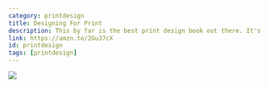 ```yaml
---
category: printdesign
title: Designing For Print
description: This by far is the best print design book out there. It's written as a very informative, highly relevant design book to reference for printing in today's era. <br/> <br />It's covering printing methods, how to work with printing companies, how your design decisions affect the printing process. Truly an important book for any designer looking for print guidelines.
link: https://amzn.to/2Gu37cX
id: printdesign
tags: [printdesign]
---
```

<a target="_blank"  href="https://amzn.to/2Gu37cX"><img border="0" src="{{site.baseurl}}/assets/img/books/dfp.jpg" ></a><img src="{{site.baseurl}}/assets/img/books/dfp.jpg" width="1" height="1" border="0" alt="" style="border:none !important; margin:0px !important;" />
